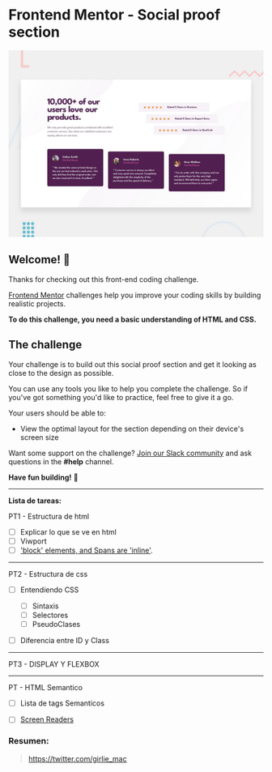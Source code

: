 # Frontend Mentor - Social proof section

![Design preview for the Social proof section coding challenge](./design/desktop-preview.jpg)

## Welcome! 👋

Thanks for checking out this front-end coding challenge.

[Frontend Mentor](https://www.frontendmentor.io) challenges help you improve your coding skills by building realistic projects.

**To do this challenge, you need a basic understanding of HTML and CSS.**

## The challenge

Your challenge is to build out this social proof section and get it looking as close to the design as possible.

You can use any tools you like to help you complete the challenge. So if you've got something you'd like to practice, feel free to give it a go.

Your users should be able to:

- View the optimal layout for the section depending on their device's screen size

Want some support on the challenge? [Join our Slack community](https://www.frontendmentor.io/slack) and ask questions in the **#help** channel.


**Have fun building!** 🚀

* * * 

**Lista de tareas:**

PT1 - Estructura de html
  - [ ] Explicar lo que se ve en html
  - [ ] Viwport
  - [ ] ['block' elements, and Spans are 'inline'](https://developer.mozilla.org/en-US/docs/Web/HTML/Inline_elements). 

* * *

PT2 - Estructura de css
  - [ ] Entendiendo CSS
    - [ ] Sintaxis
    - [ ] Selectores
    - [ ] PseudoClases
  - [ ] Diferencia entre ID y Class


* * *

PT3 - DISPLAY Y FLEXBOX

* * *

PT - HTML Semantico

  - [ ] Lista de tags Semanticos
  - [ ] [Screen Readers](https://www.youtube.com/watch?v=dEbl5jvLKGQ)



### Resumen: 

> https://twitter.com/girlie_mac
